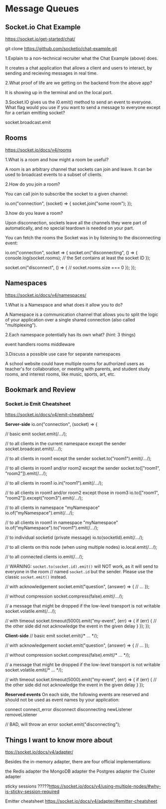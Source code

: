 # Message Queues

## Socket.io Chat Example

<https://socket.io/get-started/chat/>

git clone <https://github.com/socketio/chat-example.git>

1.Explain to a non-technical recruiter what the Chat Example (above) does.

It creates a chat application that allows a client and users to interact, by sending and recieving messages in real time.

2.What proof of life are we getting on the backend from the above app?

It is showing up in the terminal and on the local port.

3.Socket.IO gives us the i0.emit() method to send an event to everyone. What flag would you use if you want to send a message to everyone except for a certain emitting socket?

socket.broadcast.emit

## Rooms

<https://socket.io/docs/v4/rooms>

1.What is a room and how might a room be useful?

A room is an arbitrary channel that sockets can join and leave. It can be used to broadcast events to a subset of clients.

2.How do you join a room?

You can call join to subscribe the socket to a given channel:

io.on("connection", (socket) => {
  socket.join("some room");
});

3.how do you leave a room?

Upon disconnection, sockets leave all the channels they were part of automatically, and no special teardown is needed on your part.

You can fetch the rooms the Socket was in by listening to the disconnecting event:

io.on("connection", socket => {
  socket.on("disconnecting", () => {
    console.log(socket.rooms); // the Set contains at least the socket ID
  });

  socket.on("disconnect", () => {
    // socket.rooms.size === 0
  });
});

## Namespaces

<https://socket.io/docs/v4/namespaces/>

1.What is a Namespace and what does it allow you to do?

A Namespace is a communication channel that allows you to split the logic of your application over a single shared connection (also called "multiplexing").

2.Each namespace potentially has its own what? (hint: 3 things)

event handlers
rooms
middleware

3.Discuss a possible use case for separate namespaces

A school website could have multiple rooms for authorized users as teacher's for collaboration, or meeting with parents, and student study rooms, and interest rooms, like music, sports, art, etc.

## Bookmark and Review

### Socket.io Emit Cheatsheet

<https://socket.io/docs/v4/emit-cheatsheet/>

**Server-side**
io.on("connection", (socket) => {

  // basic emit
  socket.emit(/*...*/);

  // to all clients in the current namespace except the sender
  socket.broadcast.emit(/*...*/);

  // to all clients in room1 except the sender
  socket.to("room1").emit(/*...*/);

  // to all clients in room1 and/or room2 except the sender
  socket.to(["room1", "room2"]).emit(/*...*/);

  // to all clients in room1
  io.in("room1").emit(/*...*/);

  // to all clients in room1 and/or room2 except those in room3
  io.to(["room1", "room2"]).except("room3").emit(/*...*/);

  // to all clients in namespace "myNamespace"
  io.of("myNamespace").emit(/*...*/);

  // to all clients in room1 in namespace "myNamespace"
  io.of("myNamespace").to("room1").emit(/*...*/);

  // to individual socketid (private message)
  io.to(socketId).emit(/*...*/);

  // to all clients on this node (when using multiple nodes)
  io.local.emit(/*...*/);

  // to all connected clients
  io.emit(/*...*/);

  // WARNING: `socket.to(socket.id).emit()` will NOT work, as it will send to everyone in the room
  // named `socket.id` but the sender. Please use the classic `socket.emit()` instead.

  // with acknowledgement
  socket.emit("question", (answer) => {
    // ...
  });

  // without compression
  socket.compress(false).emit(/*...*/);

  // a message that might be dropped if the low-level transport is not writable
  socket.volatile.emit(/*...*/);

  // with timeout
  socket.timeout(5000).emit("my-event", (err) => {
    if (err) {
      // the other side did not acknowledge the event in the given delay
    }
  });
});

**Client-side**
// basic emit
socket.emit(/* ... */);

// with acknowledgement
socket.emit("question", (answer) => {
  // ...
});

// without compression
socket.compress(false).emit(/* ... */);

// a message that might be dropped if the low-level transport is not writable
socket.volatile.emit(/* ... */);

// with timeout
socket.timeout(5000).emit("my-event", (err) => {
  if (err) {
    // the other side did not acknowledge the event in the given delay
  }
});

**Reserved events**
On each side, the following events are reserved and should not be used as event names by your application:

connect
connect_error
disconnect
disconnecting
newListener
removeListener

// BAD, will throw an error
socket.emit("disconnecting");

## Things I want to know more about

<ttps://socket.io/docs/v4/adapter/>

Besides the in-memory adapter, there are four official implementations:

the Redis adapter
the MongoDB adapter
the Postgres adapter
the Cluster adapter

sticky sessions ?????<https://socket.io/docs/v4/using-multiple-nodes/#why-is-sticky-session-required>

Emitter cheatsheet
<https://socket.io/docs/v4/adapter/#emitter-cheatsheet>